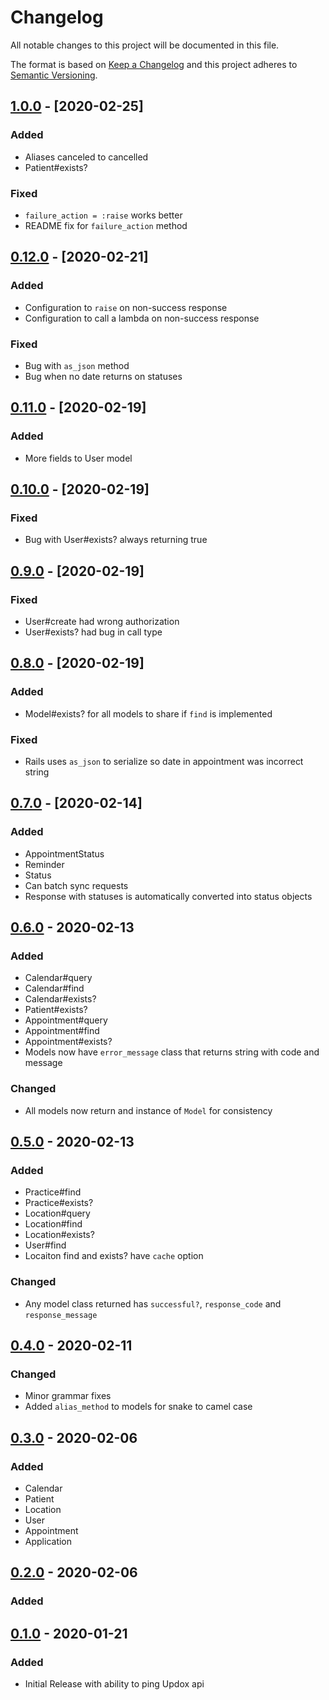 # Changelog
All notable changes to this project will be documented in this file.

The format is based on [Keep a Changelog](http://keepachangelog.com/en/1.0.0/)
and this project adheres to [Semantic Versioning](http://semver.org/spec/v2.0.0.html).

## [1.0.0] - [2020-02-25]
### Added
- Aliases canceled to cancelled
- Patient#exists?

### Fixed
- `failure_action = :raise` works better
- README fix for `failure_action` method

## [0.12.0] - [2020-02-21]
### Added
- Configuration to `raise` on non-success response
- Configuration to call a lambda on non-success response

### Fixed
- Bug with `as_json` method
- Bug when no date returns on statuses

## [0.11.0] - [2020-02-19]
### Added
- More fields to User model

## [0.10.0] - [2020-02-19]
### Fixed
- Bug with User#exists? always returning true

## [0.9.0] - [2020-02-19]
### Fixed
- User#create had wrong authorization
- User#exists? had bug in call type

## [0.8.0] - [2020-02-19]
### Added
- Model#exists? for all models to share if `find` is implemented

### Fixed
- Rails uses `as_json` to serialize so date in appointment was incorrect string

## [0.7.0] - [2020-02-14]
### Added
- AppointmentStatus
- Reminder
- Status
- Can batch sync requests
- Response with statuses is automatically converted into status objects

## [0.6.0] - 2020-02-13
### Added
- Calendar#query
- Calendar#find
- Calendar#exists?
- Patient#exists?
- Appointment#query
- Appointment#find
- Appointment#exists?
- Models now have `error_message` class that returns string with code and message

### Changed
- All models now return and instance of `Model` for consistency

## [0.5.0] - 2020-02-13
### Added
- Practice#find
- Practice#exists?
- Location#query
- Location#find
- Location#exists?
- User#find
- Locaiton find and exists? have `cache` option

### Changed
- Any model class returned has `successful?`, `response_code` and `response_message`

## [0.4.0] - 2020-02-11
### Changed
- Minor grammar fixes
- Added `alias_method` to models for snake to camel case

## [0.3.0] - 2020-02-06
### Added
- Calendar
- Patient
- Location
- User
- Appointment
- Application

## [0.2.0] - 2020-02-06
### Added

## [0.1.0] - 2020-01-21
### Added
- Initial Release with ability to ping Updox api

[1.0.0]: https://github.com/WeInfuse/updox/compare/v0.12.0...v1.0.0
[0.12.0]: https://github.com/WeInfuse/updox/compare/v0.11.0...v0.12.0
[0.11.0]: https://github.com/WeInfuse/updox/compare/v0.10.0...v0.11.0
[0.10.0]: https://github.com/WeInfuse/updox/compare/v0.9.0...v0.10.0
[0.9.0]: https://github.com/WeInfuse/updox/compare/v0.8.0...v0.9.0
[0.8.0]: https://github.com/WeInfuse/updox/compare/v0.7.0...v0.8.0
[0.7.0]: https://github.com/WeInfuse/updox/compare/v0.6.0...v0.7.0
[0.6.0]: https://github.com/WeInfuse/updox/compare/v0.5.0...v0.6.0
[0.5.0]: https://github.com/WeInfuse/updox/compare/v0.4.0...v0.5.0
[0.4.0]: https://github.com/WeInfuse/updox/compare/v0.3.0...v0.4.0
[0.3.0]: https://github.com/WeInfuse/updox/compare/v0.2.0...v0.3.0
[0.2.0]: https://github.com/WeInfuse/updox/compare/v0.1.0...v0.2.0
[0.1.0]: https://github.com/WeInfuse/updox/compare/v0.1.0

